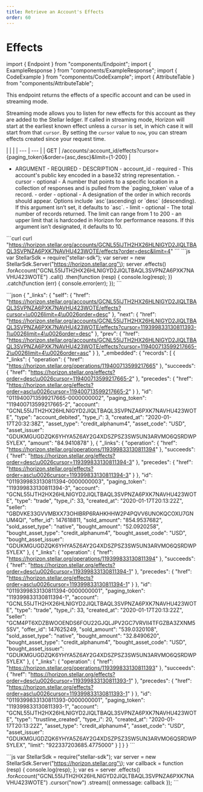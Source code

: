 ```yaml
---
title: Retrieve an Account's Effects
order: 60
---
```


# Effects

import { Endpoint } from "components/Endpoint"; import { ExampleResponse } from "components/ExampleResponse"; import { CodeExample } from "components/CodeExample"; import { AttributeTable } from "components/AttributeTable";

This endpoint returns the effects of a specific account and can be used in streaming mode.

Streaming mode allows you to listen for new effects for this account as they are added to the Stellar ledger. If called in streaming mode, Horizon will start at the earliest known effect unless a `cursor` is set, in which case it will start from that `cursor`. By setting the `cursor` value to `now`, you can stream effects created since your request time.

 \| \| \| \| --- \| --- \| \| GET \| /accounts/:account\_id/effects?cursor={paging\_token}&order={asc,desc}&limit={1-200} \|

 - ARGUMENT - REQUIRED - DESCRIPTION - account\_id - required - This account's public key encoded in a base32 string representation. - cursor - optional - A number that points to a specific location in a collection of responses and is pulled from the \`paging\_token\` value of a record. - order - optional - A designation of the order in which records should appear. Options include \`asc\`\(ascending\) or \`desc\` \(descending\). If this argument isn’t set, it defaults to \`asc\`. - limit - optional - The total number of records returned. The limit can range from 1 to 200 - an upper limit that is hardcoded in Horizon for performance reasons. If this argument isn’t designated, it defaults to 10.

 \`\`\`curl curl "https://horizon.stellar.org/accounts/GCNL55IJTH2HX26HLNIGYD2JIQLTBAQL3SVPNZA6PXK7NAVHU423WOTE/effects?order=desc&limit=4" \`\`\` \`\`\`js var StellarSdk = require\("stellar-sdk"\); var server = new StellarSdk.Server\("https://horizon.stellar.org"\); server .effects\(\) .forAccount\("GCNL55IJTH2HX26HLNIGYD2JIQLTBAQL3SVPNZA6PXK7NAVHU423WOTE"\) .call\(\) .then\(function \(resp\) { console.log\(resp\); }\) .catch\(function \(err\) { console.error\(err\); }\); \`\`\`

 \`\`\`json { "\_links": { "self": { "href": "https://horizon.stellar.org/accounts/GCNL55IJTH2HX26HLNIGYD2JIQLTBAQL3SVPNZA6PXK7NAVHU423WOTE/effects?cursor=\u0026limit=4\u0026order=desc" }, "next": { "href": "https://horizon.stellar.org/accounts/GCNL55IJTH2HX26HLNIGYD2JIQLTBAQL3SVPNZA6PXK7NAVHU423WOTE/effects?cursor=119399833130811393-1\u0026limit=4\u0026order=desc" }, "prev": { "href": "https://horizon.stellar.org/accounts/GCNL55IJTH2HX26HLNIGYD2JIQLTBAQL3SVPNZA6PXK7NAVHU423WOTE/effects?cursor=119400713599217665-2\u0026limit=4\u0026order=asc" } }, "\_embedded": { "records": \[ { "\_links": { "operation": { "href": "https://horizon.stellar.org/operations/119400713599217665" }, "succeeds": { "href": "https://horizon.stellar.org/effects?order=desc\u0026cursor=119400713599217665-2" }, "precedes": { "href": "https://horizon.stellar.org/effects?order=asc\u0026cursor=119400713599217665-2" } }, "id": "0119400713599217665-0000000002", "paging\_token": "119400713599217665-2", "account": "GCNL55IJTH2HX26HLNIGYD2JIQLTBAQL3SVPNZA6PXK7NAVHU423WOTE", "type": "account\_debited", "type\_i": 3, "created\_at": "2020-01-17T20:32:38Z", "asset\_type": "credit\_alphanum4", "asset\_code": "USD", "asset\_issuer": "GDUKMGUGDZQK6YHYA5Z6AY2G4XDSZPSZ3SW5UN3ARVMO6QSRDWP5YLEX", "amount": "84.9410878" }, { "\_links": { "operation": { "href": "https://horizon.stellar.org/operations/119399833130811394" }, "succeeds": { "href": "https://horizon.stellar.org/effects?order=desc\u0026cursor=119399833130811394-3" }, "precedes": { "href": "https://horizon.stellar.org/effects?order=asc\u0026cursor=119399833130811394-3" } }, "id": "0119399833130811394-0000000003", "paging\_token": "119399833130811394-3", "account": "GCNL55IJTH2HX26HLNIGYD2JIQLTBAQL3SVPNZA6PXK7NAVHU423WOTE", "type": "trade", "type\_i": 33, "created\_at": "2020-01-17T20:13:22Z", "seller": "GBDVKE33GVVMBXX73OHIBRP6RAHKHHW2P4PQVV6UNOKQCOXU7GNUM4QI", "offer\_id": 147618811, "sold\_amount": "854.9537682", "sold\_asset\_type": "native", "bought\_amount": "52.0920258", "bought\_asset\_type": "credit\_alphanum4", "bought\_asset\_code": "USD", "bought\_asset\_issuer": "GDUKMGUGDZQK6YHYA5Z6AY2G4XDSZPSZ3SW5UN3ARVMO6QSRDWP5YLEX" }, { "\_links": { "operation": { "href": "https://horizon.stellar.org/operations/119399833130811394" }, "succeeds": { "href": "https://horizon.stellar.org/effects?order=desc\u0026cursor=119399833130811394-1" }, "precedes": { "href": "https://horizon.stellar.org/effects?order=asc\u0026cursor=119399833130811394-1" } }, "id": "0119399833130811394-0000000001", "paging\_token": "119399833130811394-1", "account": "GCNL55IJTH2HX26HLNIGYD2JIQLTBAQL3SVPNZA6PXK7NAVHU423WOTE", "type": "trade", "type\_i": 33, "created\_at": "2020-01-17T20:13:22Z", "seller": "GCM4PT6XDZBWOOENDS6FOU22GJQLJPV2GC7VRVII4TFGZBA3ZXNM55SV", "offer\_id": 147625249, "sold\_amount": "539.0320108", "sold\_asset\_type": "native", "bought\_amount": "32.8490620", "bought\_asset\_type": "credit\_alphanum4", "bought\_asset\_code": "USD", "bought\_asset\_issuer": "GDUKMGUGDZQK6YHYA5Z6AY2G4XDSZPSZ3SW5UN3ARVMO6QSRDWP5YLEX" }, { "\_links": { "operation": { "href": "https://horizon.stellar.org/operations/119399833130811393" }, "succeeds": { "href": "https://horizon.stellar.org/effects?order=desc\u0026cursor=119399833130811393-1" }, "precedes": { "href": "https://horizon.stellar.org/effects?order=asc\u0026cursor=119399833130811393-1" } }, "id": "0119399833130811393-0000000001", "paging\_token": "119399833130811393-1", "account": "GCNL55IJTH2HX26HLNIGYD2JIQLTBAQL3SVPNZA6PXK7NAVHU423WOTE", "type": "trustline\_created", "type\_i": 20, "created\_at": "2020-01-17T20:13:22Z", "asset\_type": "credit\_alphanum4", "asset\_code": "USD", "asset\_issuer": "GDUKMGUGDZQK6YHYA5Z6AY2G4XDSZPSZ3SW5UN3ARVMO6QSRDWP5YLEX", "limit": "922337203685.4775000" } \] } } \`\`\`

 \`\`\`js var StellarSdk = require\("stellar-sdk"\); var server = new StellarSdk.Server\("https://horizon.stellar.org"\); var callback = function \(resp\) { console.log\(resp\); }; var es = server .effects\(\) .forAccount\("GCNL55IJTH2HX26HLNIGYD2JIQLTBAQL3SVPNZA6PXK7NAVHU423WOTE"\) .cursor\("now"\) .stream\({ onmessage: callback }\); \`\`\`

